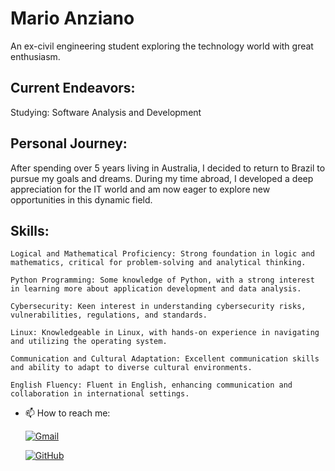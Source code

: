 
# Mario Anziano

An ex-civil engineering student exploring the technology world with great enthusiasm.

## Current Endeavors:
Studying: Software Analysis and Development


## Personal Journey:
After spending over 5 years living in Australia, I decided to return to Brazil to pursue my goals and dreams. During my time abroad, I developed a deep appreciation for the IT world and am now eager to explore new opportunities in this dynamic field.

## Skills: 
    Logical and Mathematical Proficiency: Strong foundation in logic and mathematics, critical for problem-solving and analytical thinking.

    Python Programming: Some knowledge of Python, with a strong interest in learning more about application development and data analysis.

    Cybersecurity: Keen interest in understanding cybersecurity risks, vulnerabilities, regulations, and standards.

    Linux: Knowledgeable in Linux, with hands-on experience in navigating and utilizing the operating system.

    Communication and Cultural Adaptation: Excellent communication skills and ability to adapt to diverse cultural environments.

    English Fluency: Fluent in English, enhancing communication and collaboration in international settings.


- 📫 How to reach me: 

    [![Gmail](https://img.shields.io/badge/Gmail-333333?style=for-the-badge&logo=gmail&logoColor=red)](mailto:mario.anziano@gmail.com)

    [![GitHub](https://img.shields.io/badge/GitHub-100000?style=for-the-badge&logo=github&logoColor=white)](https://github.com/itsameC137)